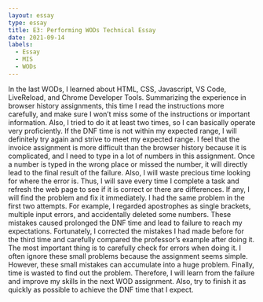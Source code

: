```yaml
---
layout: essay
type: essay
title: E3: Performing WODs Technical Essay
date: 2021-09-14
labels:
  - Essay
  - MIS
  - WODs
---
```


In the last WODs, I learned about HTML, CSS, Javascript, VS Code, LiveReload, and Chrome Developer Tools. Summarizing the experience in browser history assignments, this time I read the instructions more carefully, and make sure I won’t miss some of the instructions or important information. Also, I tried to do it at least two times, so I can basically operate very proficiently. If the DNF time is not within my expected range, I will definitely try again and strive to meet my expected range. I feel that the invoice assignment is more difficult than the browser history because it is complicated, and I need to type in a lot of numbers in this assignment. Once a number is typed in the wrong place or missed the number, it will directly lead to the final result of the failure. Also, I will waste precious time looking for where the error is. Thus, I will save every time I complete a task and refresh the web page to see if it is correct or there are differences. If any, I will find the problem and fix it immediately. I had the same problem in the first two attempts. For example, I regarded apostrophes as single brackets, multiple input errors, and accidentally deleted some numbers. These mistakes caused prolonged the DNF time and lead to failure to reach my expectations. Fortunately, I corrected the mistakes I had made before for the third time and carefully compared the professor’s example after doing it. The most important thing is to carefully check for errors when doing it. I often ignore these small problems because the assignment seems simple. However, these small mistakes can accumulate into a huge problem. Finally, time is wasted to find out the problem. Therefore, I will learn from the failure and improve my skills in the next WOD assignment. Also, try to finish it as quickly as possible to achieve the DNF time that I expect.
